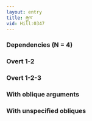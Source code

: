 ```yaml
---
layout: entry
title: རྒྱལ་
vid: Hill:0347
---
```

### Dependencies (N = 4)


### Overt 1-2


### Overt 1-2-3


### With oblique arguments


### With unspecified obliques
